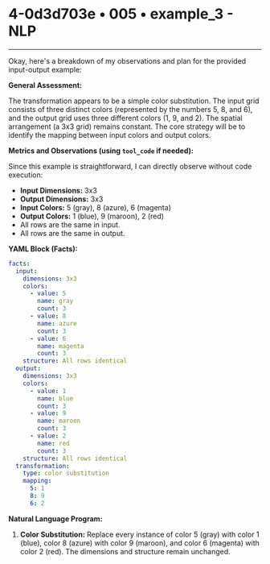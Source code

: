 # 4-0d3d703e • 005 • example_3 - NLP

---
Okay, here's a breakdown of my observations and plan for the provided input-output example:

**General Assessment:**

The transformation appears to be a simple color substitution. The input grid consists of three distinct colors (represented by the numbers 5, 8, and 6), and the output grid uses three different colors (1, 9, and 2). The spatial arrangement (a 3x3 grid) remains constant. The core strategy will be to identify the mapping between input colors and output colors.

**Metrics and Observations (using `tool_code` if needed):**

Since this example is straightforward, I can directly observe without code execution:

*   **Input Dimensions:** 3x3
*   **Output Dimensions:** 3x3
*   **Input Colors:** 5 (gray), 8 (azure), 6 (magenta)
*   **Output Colors:** 1 (blue), 9 (maroon), 2 (red)
*   All rows are the same in input.
*   All rows are the same in output.

**YAML Block (Facts):**



```yaml
facts:
  input:
    dimensions: 3x3
    colors:
      - value: 5
        name: gray
        count: 3
      - value: 8
        name: azure
        count: 3
      - value: 6
        name: magenta
        count: 3
    structure: All rows identical
  output:
    dimensions: 3x3
    colors:
      - value: 1
        name: blue
        count: 3
      - value: 9
        name: maroon
        count: 3
      - value: 2
        name: red
        count: 3
    structure: All rows identical
  transformation:
    type: color substitution
    mapping:
      5: 1
      8: 9
      6: 2

```



**Natural Language Program:**

1.  **Color Substitution:** Replace every instance of color 5 (gray) with color 1 (blue), color 8 (azure) with color 9 (maroon), and color 6 (magenta) with color 2 (red). The dimensions and structure remain unchanged.

